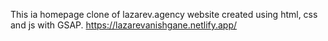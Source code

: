 This ia homepage clone of lazarev.agency website created using html, css and js with GSAP.
https://lazarevanishgane.netlify.app/

